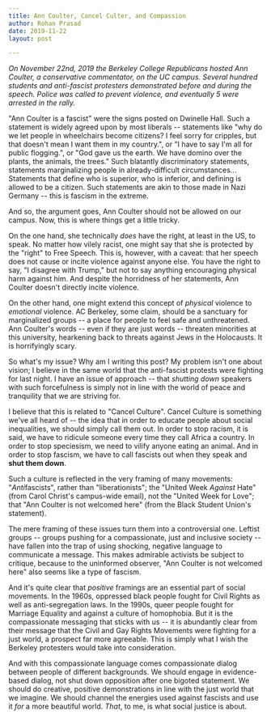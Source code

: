 ```yaml
---
title: Ann Coulter, Cancel Culter, and Compassion
author: Rohan Prasad
date: 2019-11-22
layout: post

---
```


*On November 22nd, 2019 the Berkeley College Republicans hosted Ann Coulter, a conservative commentator, on the UC campus. Several hundred students and anti-fascist protesters demonstrated before and during the speech. Police was called to prevent violence, and eventually 5 were arrested in the rally.*


"Ann Coulter is a fascist" were the signs posted on Dwinelle Hall. Such a statement is widely agreed upon by most liberals -- statements like "why do we let people in wheelchairs become citizens? I feel sorry for cripples, but that doesn't mean I want them in my country.", or "I have to say I'm all for public flogging.", or "God gave us the earth. We have domino over the plants, the animals, the trees." Such blatantly discriminatory statements, statements marginalizing people in already-difficult circumstances... Statements that define who is superior, who is inferior, and defining is allowed to be a citizen. Such statements are akin to those made in Nazi Germany -- this is fascism in the extreme.

And so, the argument goes, Ann Coulter should not be allowed on our campus. Now, this is where things get a little tricky.

On the one hand, she technically *does* have the right, at least in the US, to speak. No matter how vilely racist, one might say that she is protected by the "right" to Free Speech. This is, however, with a caveat: that her speech does not cause or incite violence against anyone else. You have the right to say, "I disagree with Trump," but not to say anything encouraging physical harm against him. And despite the horridness of her statements, Ann Coulter doesn't directly incite violence.

On the other hand, one might extend this concept of *physical* violence to *emotional* violence. AC Berkeley, some claim, should be a sanctuary for marginalized groups -- a place for people to feel safe and unthreatened. Ann Coulter's words -- even if they are just words -- threaten minorities at this university, hearkening back to threats against Jews in the Holocausts. It is horrifyingly scary.

So what's my issue? Why am I writing this post? My problem isn't one about vision; I believe in the same world that the anti-fascist protests were fighting for last night. I have an issue of approach -- that *shutting down* speakers with such forcefulness is simply not in line with the world of peace and tranquility that we are striving for.

I believe that this is related to "Cancel Culture". Cancel Culture is something we've all heard of -- the idea that in order to educate people about social inequalities, we should simply call them out. In order to stop racism, it is said, we have to ridicule someone every time they call Africa a country. In order to stop speciesism, we need to vilify anyone eating an animal. And in order to stop fascism, we have to call fascists out when they speak and **shut them down**.

Such a culture is reflected in the very framing of many movements: "*Anti*fascists", rather than "liberationists"; the "United Week *Against* Hate" (from Carol Christ's campus-wide email), not the "United Week for Love"; that "Ann Coulter is not welcomed here" (from the Black Student Union's statement).

The mere framing of these issues turn them into a controversial one. Leftist groups -- groups pushing for a compassionate, just and inclusive society -- have fallen into the trap of using shocking, negative language to communicate a message. This makes admirable activists be subject to critique, because to the uninformed observer, "Ann Coulter is not welcomed here" also seems like a type of fascism. 

And it's quite clear that *positive* framings are an essential part of social movements. In the 1960s, oppressed black people fought for Civil Rights as well as anti-segregation laws. In the 1990s, queer people fought for Marriage Equality and against a culture of homophobia. But it is the compassionate messaging that sticks with us -- it is abundantly clear from their message that the Civil and Gay Rights Movements were fighting for a just world, a prospect far more agreeable. This is simply what I wish the Berkeley protesters would take into consideration.

And with this compassionate language comes compassionate dialog between people of different backgrounds. We should engage in evidence-based dialog, not shut down opposition after one bigoted statement. We should do creative, positive demonstrations in line with the just world that we imagine. We should channel the energies used against fascists and use it *for* a more beautiful world. *That*, to me, is what social justice is about.
